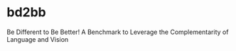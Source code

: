# bd2bb
Be Different to Be Better! A Benchmark to Leverage the Complementarity of Language and Vision
